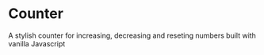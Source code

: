 # Counter

A stylish counter for increasing, decreasing and reseting numbers built with vanilla Javascript 
